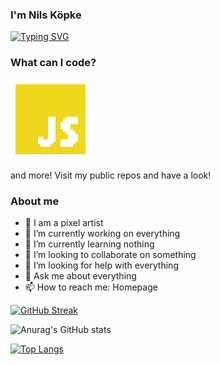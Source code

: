 ### I'm Nils Köpke

[![Typing SVG](https://readme-typing-svg.demolab.com?font=Fira+Code&pause=1000&color=F7285A&random=false&width=600&lines=nkoepke%3E+My+favorite+skills%3A;%3E+SVG%3A+design%2C+style%2C+code;%3E+WebSocket%3A+Bachelor+Thesis;%3E+Web+Dev%3A+personal+and+work+experience;%3E+Coding+Preference%3A+All+platform+vanilla+JS;%3E+Data+Visualization+on+the+web)](https://git.io/typing-svg)

### What can I code?

<p style="align: center;">
  <img src="PLGS.gif" alt= “” width="128" height="128">
</p>

and more! Visit my public repos and have a look!



### About me
- 👾 I am a pixel artist
- 🔭 I’m currently working on everything
- 🌱 I’m currently learning nothing
- 👯 I’m looking to collaborate on something
- 🤔 I’m looking for help with everything
- 💬 Ask me about everything
- 📫 How to reach me: Homepage

[![GitHub Streak](https://streak-stats.demolab.com?user=nkoepke&theme=whatsapp-dark&mode=weekly)](https://git.io/streak-stats)

![Anurag's GitHub stats](https://github-readme-stats.vercel.app/api?username=nkoepke&show_icons=true&theme=radical)

[![Top Langs](https://github-readme-stats.vercel.app/api/top-langs/?username=nkoepke&langs_count=8)](https://github.com/anuraghazra/github-readme-stats)
